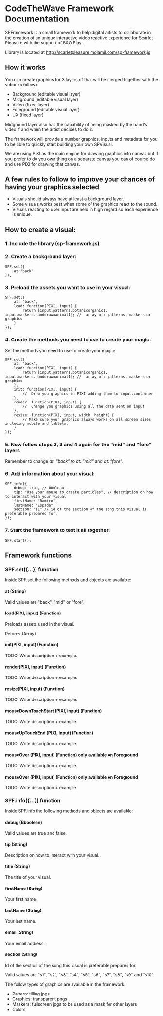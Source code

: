 # CodeTheWave Framework Documentation

SPFramework is a small framework to help digital artists to collaborate in the creation of an unique interactive video reactive experience for Scarlet Pleasure with the supoort of B&O Play.

Library is located at http://scarletpleasure.molamil.com/sp-framework.js


## How it works

You can create graphics for 3 layers of that will be merged together with the video as follows:

* Background (editable visual layer)
* Midground (editable visual layer)
* Video (fixed layer)
* Foreground (editable visual layer)
* UX (fixed layer)

Midground layer also has the capability of being masked by the band's video if and when the artist decides to do it.

The framework will provide a number graphics, inputs and metadata for you to be able to quickly start building your own SPVisual.

We are using PIXI as the main engine for drawing graphics into canvas but if you prefer to do you own thing on a separate canvas you can of course do and use PIXI for drawing that canvas.


## A few rules to follow to improve your chances of having your graphics selected

* Visuals should always have at least a background layer.
* Some visuals works best when some of the graphics react to the sound.
* Visuals reacting to user input are held in high regard so each experience is unique.


## How to create a visual:

### 1. Include the library (sp-framework.js)

### 2. Create a background layer:

```
SPF.set({
    at:"back"
});
```

### 3. Preload the assets you want to use in your visual:

```
SPF.set({
    at: "back",
    load: function(PIXI, input) {
        return [input.patterns.botanicorganic1, input.maskers.handdrawnanimal1]; //  array of: patterns, maskers or graphics
    }
});
```

### 4. Create the methods you need to use to create your magic:

Set the methods you need to use to create your magic:

```
SPF.set({
    at: "back",
    load: function(PIXI, input) {
        return [input.patterns.botanicorganic1, input.maskers.handdrawnanimal1]; //  array of: patterns, maskers or graphics
    },
    init: function(PIXI, input) {
        //  Draw you graphics in PIXI adding them to input.container
    },
    render: function(PIXI, input) {
        //  Change you graphics using all the data sent on input
    },
    resize: function(PIXI, input, width, height) {
        // Make sure your graphics always works on all screen sizes including mobile and tablets.
    }
});
```

### 5. Now follow steps 2, 3 and 4 again for the "mid" and "fore" layers

Remember to change _at: "back"_ to _at: "mid"_ and _at: "fore"_.


### 6. Add information about your visual:


```
SPF.info({
    debug: true, // boolean
    tip: "Use your mouse to create particles", // description on how to interact with your visual
    firstName: "Ramiro",
    lastName: "Espada"
    section: "s1" // id of the section of the song this visual is preferable prepared for.
});
```

### 7. Start the framework to test it all together!

```
SPF.start();
```

## Framework functions


### SPF.set({...}) function

Inside SPF.set the following methods and objects are available:


#### at (String)

Valid values are "back", "mid" or "fore".


#### load(PIXI, input) (Function)

Preloads assets used in the visual.

Returns (Array)


#### init(PIXI, input) (Function)

TODO: Write description + example.


#### render(PIXI, input) (Function)

TODO: Write description + example.


#### resize(PIXI, input) (Function)

TODO: Write description + example.


#### mouseDownTouchStart (PIXI, input) (Function)

TODO: Write description + example.


#### mouseUpTouchEnd (PIXI, input) (Function)

TODO: Write description + example.


#### mouseOver (PIXI, input) (Function) only available on Foreground

TODO: Write description + example.


#### mouseOver (PIXI, input) (Function) only available on Foreground

TODO: Write description + example.


### SPF.info({...}) function

Inside SPF.info the following methods and objects are available:

#### debug (Bboolean)

Valid values are true and false.


#### tip (String)

Description on how to interact with your visual.


#### title (String)

The title of your visual.


#### firstName (String)

Your first name.


#### lastName (String)

Your last name.


#### email (String)

Your email address.


#### section (String)

Id of the section of the song this visual is preferable prepared for.

Valid values are "s1", "s2", "s3", "s4", "s5", "s6", "s7", "s8", "s9" and "s10".






The follow types of graphics are available in the framework:

* Pattern: tilling jpgs
* Graphics: transparent pngs
* Maskers: fullscreen jpgs to be used as a mask for other layers
* Colors
